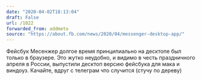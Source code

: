 ```yaml
---
date: "2020-04-02T18:13:04"
draft: False
url: /1022
forwarded_from: addmeto
source: "https://about.fb.com/news/2020/04/messenger-desktop-app/"
---
```


Фейсбук Месенжер долгое время принципиально на десктопе был только в браузере. Это жутко неудобно, и видимо в честь праздничного апреля в России, выпустили десктоп версию фейсбука для мака и виндоуз. Качайте, вдруг с телеграм что случится (стучу по дереву)
